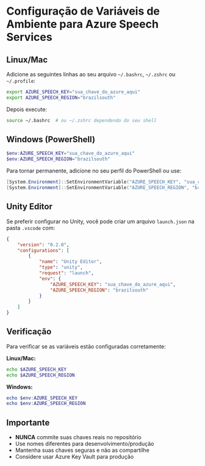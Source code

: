 # Configuração de Variáveis de Ambiente para Azure Speech Services

## Linux/Mac

Adicione as seguintes linhas ao seu arquivo `~/.bashrc`, `~/.zshrc` ou `~/.profile`:

```bash
export AZURE_SPEECH_KEY="sua_chave_do_azure_aqui"
export AZURE_SPEECH_REGION="brazilsouth"
```

Depois execute:
```bash
source ~/.bashrc  # ou ~/.zshrc dependendo do seu shell
```

## Windows (PowerShell)

```powershell
$env:AZURE_SPEECH_KEY="sua_chave_do_azure_aqui"
$env:AZURE_SPEECH_REGION="brazilsouth"
```

Para tornar permanente, adicione no seu perfil do PowerShell ou use:
```powershell
[System.Environment]::SetEnvironmentVariable("AZURE_SPEECH_KEY", "sua_chave_do_azure_aqui", "User")
[System.Environment]::SetEnvironmentVariable("AZURE_SPEECH_REGION", "brazilsouth", "User")
```

## Unity Editor

Se preferir configurar no Unity, você pode criar um arquivo `launch.json` na pasta `.vscode` com:

```json
{
    "version": "0.2.0",
    "configurations": [
        {
            "name": "Unity Editor",
            "type": "unity",
            "request": "launch",
            "env": {
                "AZURE_SPEECH_KEY": "sua_chave_do_azure_aqui",
                "AZURE_SPEECH_REGION": "brazilsouth"
            }
        }
    ]
}
```

## Verificação

Para verificar se as variáveis estão configuradas corretamente:

**Linux/Mac:**
```bash
echo $AZURE_SPEECH_KEY
echo $AZURE_SPEECH_REGION
```

**Windows:**
```powershell
echo $env:AZURE_SPEECH_KEY
echo $env:AZURE_SPEECH_REGION
```

## Importante

- **NUNCA** commite suas chaves reais no repositório
- Use nomes diferentes para desenvolvimento/produção
- Mantenha suas chaves seguras e não as compartilhe
- Considere usar Azure Key Vault para produção